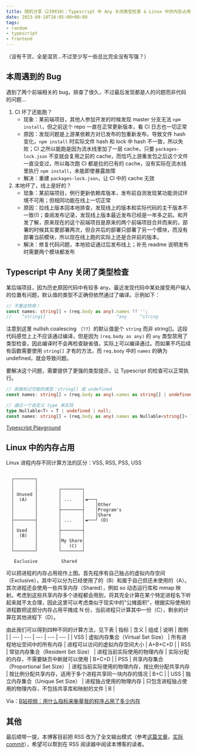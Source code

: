 ```yaml
---
title: 随机分享（230910）：Typescript 中 Any 关闭类型检查 & Linux 中的内存占用
date: 2023-09-10T16:05:00+08:00 
tags:
- random
- typescript
- frontend
---
```


（没有干货，全是湿货...不过至少写一些总比完全没有写强？）

## 本周遇到的 Bug
遇到了两个前端相关的 bug，排查了很久，不过最后发现都是人的问题而非代码的问题...
1. CI 坏了还能跑？
    - 现象：某前端项目，其他人参加开发的时候发现 master 分支无法 `npm install`，但之前这个 repo 一直在正常更新版本，看 CI 日志也一切正常
    - 原因：发现问题是上游某依赖方对已发布的包重新发布，导致文件 hash 变化，`npm install` 时实际文件 hash 和 lock 中 hash 不一致，所以失败；CI 之所以能跑是因为流水线里加了一层 cache，只要 `packages-lock.json` 不变就会复用之前的 cache，而恰巧上游重发包之后这个文件一直没变过，所以每次跑 CI 都是拉的已有的 cache，没有实际在流水线里执行 `npm install`，未能即使暴露故障
    - 解决：重建 `packages-lock.json`，让 CI 中的 cache 无效
2. 本地坏了，线上是好的？
    - 现象：某前端项目，例行更新依赖库版本，发布前自测发现某功能测试环境不可用；但相同功能在线上一切正常
    - 原因：拉线上版本回本地排查，发现线上的版本和实际代码的主干版本不一致(!)；查阅发布记录，发现线上版本最近发布已经是一年多之前。和开发了解，原来现在的这个前端项目是原来的两个前端项目合并而来的，部署的时候其实要部署两次，但合并后的部署只部署了另一个模块，而没有部署当前模块，所以现在线上跑的实际上还是合并前的版本。
    - 解决：修复代码问题，本地验证通过后发布线上；补充 readme 说明发布时需要两个模块都发布


## Typescript 中 Any 关闭了类型检查
某后端项目，因为历史原因代码中有较多 any。最近发现代码中某处接受用户输入的位置有问题，默认值的类型不正确但依然通过了编译。示例如下：

```typescript
// 不要这样用！
const names: string[] = (req.body as any).names ?? '';
//    ^string[]                           ^any     ^string
```

注意到这里 nullish coalescing （`??`）的默认值是个 `string` 而非 string[]。这段代码感觉上上不应该通过编译，但是因为 `(req.body as any)` 的 `any` 类型禁用了类型检查，因此编译时不会再检查缺省值，实际上可以编译通过。而如果不巧后续有函数需要使用 `string[]` 才有的方法，而 `req.body` 中的 `names` 的确为 undefined，就会导致问题。

要解决这个问题，需要提供了更强的类型提示，让 Typescript 的检查可以正常执行。

```typescript
// 直接标记可能的类型：string[] 或 undefined
const names: string[] = (req.body as any).names as string[] | undefined ?? '';

// 通过一个自定义 type 来实现
type Nullable<T> = T | undefined | null;
const names: string[] = (req.body as any).names as Nullable<string[]> ?? '';
```

[Typescript Playground](https://www.typescriptlang.org/play?#code/MYewdgzgLgBATgUwI4wLwwN4CgYwEYgAmAngFyYC+WFA3FlgPQMxggygC2ADgJYA2CGAjhwQcRs1CRYYAIYcEEctDg8wAcwDaAXTQwAFIiQA6AiRiyIFsMQCUxuQqsB+ZzADk7uk3bgIIAWM+EHV9R0VjACsQNX13ABp3W1s6CQtCQhgOMUFCBAAzNQQoHnAsKWgWeUVlKFUNHT1DZFMiYgsrWRt7cM6rFTUtXQAfGABXMDzCsARM1w8veh8xGEixyuBEWShBLpAoAAthGChiLgQsU-OYADkxvj5ZPAEAHgAVAD49N5hRiamiplRmB7nw6BUZNUIAAmWr1IZNIytcyWax2BxQjq3UFPV4DBraL7zTx0IA)



## Linux 中的内存占用
Linux 进程内存不同计算方法的区分：VSS, RSS, PSS, USS

```

  ┌────────┐
  │        │
  │        │        ┌────────┐
  │ Unused │        │        │
  │  (A)   │        │ ...    │◄───┐
  │        │        │        │    │Other
  │        │        ├────────┤    │Program's
  │        │        │        │    │Share
  ├────────┤        │ ...    │◄───┘ (D)
  │        │        │        │
  │ Used   │        ├────────┤
  │  (B)   │        │        │
  │        │        │My Share│
  │        │        │   (C)  │
  └────────┘        └────────┘

   Exclusive         Shared

```

可以把进程的内存占用视作上图。首先程序有自己独占的虚拟内存空间（Exclusive），其中可以分为已经使用了的（B）和属于自己但还未使用的（A）。其次进程还会使用一些共享内存（Shared），例如 so 动态运行库和 mmap 映射。考虑到这些共享内存多个进程都会用到，将其完全计算在某个特定进程名下听起来就不太合理，因此这里可以考虑类似于现实中的"公摊面积"，根据实际使用的进程数把这部分内存占用平摊成 N 份，当前进程只计算其中一份（C），剩余的计算在其他进程下（D）。

由此我们可以得到四种不同的计算方法，见下表
| 指标 | 含义 | 组成 | 说明 | 图例 |
| --- | --- | --- | --- | --- |
| VSS | 虚拟内存集合（Virtual Set Size） | 所有进程地址空间中的所有内存 | 进程可以访问的虚拟内存空间大小 | A+B+C+D |
| RSS | 常驻内存集合（Resident Set Size） | 进程当前实际使用的物理内存 | 实际分配的内存，不需要缺页中断就可以使用 | B+C+D |
| PSS | 共享内存集合（Proportional Set Size） | 进程当前实际使用的物理内存，按比例分配共享内存 | 按比例分配共享内存，适用于多个进程共享同一块内存的情况 | B+C |
| USS | 独立内存集合（Unique Set Size） | 进程独占使用的物理内存 | 只包含进程独占使用的物理内存，不包括共享库和映射的文件 | B |

Via：[B站视频：用什么指标来衡量我的程序占用了多少内存](https://www.bilibili.com/video/BV11z4y1L7Xx)

## 其他
最后顺带一提，本博客目前把 RSS 改为了全文输出模式（参考[这篇文章](https://www.godo.dev/tutorials/hugo-full-text-rss/)，[实际 commit](https://github.com/jerrylususu/jerrylususu.github.io/commit/89e1c23d0b350baac0378ad735127cf17fb66c4b)），希望可以帮到在 RSS 阅读器中阅读本博客的读者。